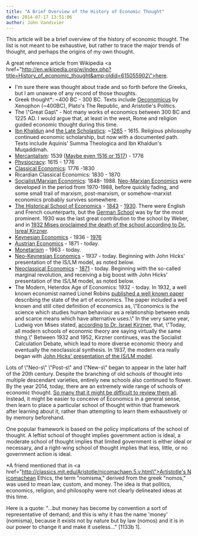 ```yaml
---
title: "A Brief Overview of the History of Economic Thought"
date: 2014-07-17 13:51:06
author: John Vandivier
---
```




This article will be a brief overview of the history of economic thought. The list is not meant to be exhaustive, but rather to trace the major trends of thought, and perhaps the origins of my own thought.

A great reference article from Wikipedia <a href=\"http://en.wikipedia.org/w/index.php?title=History_of_economic_thought&amp;oldid=615055902\">here</a>.
<ul>
	<li>I'm sure there was thought about trade and so forth before the Greeks, but I am unaware of any record of those thoughts.</li>
	<li>Greek thought*: ~400 BC - 300 BC. Texts include <a href=\"http://en.wikipedia.org/w/index.php?title=Oeconomicus&amp;oldid=612355463\">Oeconomicus</a> by Xenophon (~400BC), Plato's The Republic, and Aristotle's Politics.</li>
	<li>The \"Great Gap\" - Not many works of economics between 300 BC and 1225 AD. I would argue that, at least in the west, Rome and religion guided economic thought during this time.</li>
	<li><a href=\"http://en.wikipedia.org/w/index.php?title=Muqaddimah&amp;oldid=610060750#Economics\">Ibn Khaldun</a> and <a href=\"http://mises.org/daily/5779/The-FreeMarket-Economics-of-the-Late-Scholastics\">the Late Scholastics</a>: ~<a href=\"http://en.wikipedia.org/w/index.php?title=History_of_economic_thought&amp;oldid=615055902#Thomas_Aquinas\">1265</a> - 1615. Religious philosophy continued economic scholarship, but now with a documented path. Texts include Aquinis' Summa Theologica and Ibn Khaldun's Muqaddimah.</li>
	<li><a href=\"http://en.wikipedia.org/w/index.php?title=Mercantilism&amp;oldid=616867506#France\">Mercantalism</a>: 1539 (<a href=\"http://en.wikipedia.org/w/index.php?title=History_of_economic_thought&amp;oldid=615055902#Sir_Thomas_More\">Maybe even 1516 or 1517</a>) - 1776</li>
	<li><a href=\"http://en.wikipedia.org/w/index.php?title=Political_economy&amp;oldid=614729170#Etymology\">Physiocracy</a>: 1615 - 1776</li>
	<li><a href=\"http://en.wikipedia.org/w/index.php?title=Classical_economics&amp;oldid=607394178\">Classical Economics</a>: 1776 -1830</li>
	<li>Ricardian Classical Economics: 1830 - 1870</li>
	<li><a href=\"http://en.wikipedia.org/w/index.php?title=Marxian_economics&amp;oldid=609552539#Relevance_to_economics\">Socialist/Marxian Economics</a>: 1848- 1988. <a href=\"http://en.wikipedia.org/w/index.php?title=Neo-Marxian_economics&amp;oldid=561446022\">Neo-Marxian Economics</a> were developed in the period from 1970-1988, before quickly fading, and some small trail of marxism, post-marxism, or somehow-marxist economics probably survives somewhere.</li>
	<li><a href=\"http://en.wikipedia.org/w/index.php?title=Historical_school_of_economics&amp;oldid=587207799\">The Historical School of Economics</a> - <a href=\"http://en.wikipedia.org/w/index.php?title=Wilhelm_Georg_Friedrich_Roscher&amp;oldid=614439926\">1843</a> - <a href=\"http://en.wikipedia.org/w/index.php?title=The_Protestant_Ethic_and_the_Spirit_of_Capitalism&amp;oldid=617136969\">1930</a>. There were English and French counterparts, but the <a href=\"http://en.wikipedia.org/w/index.php?title=German_Historical_School&amp;oldid=566142380\">German School</a> was by far the most prominent. 1930 was the last great contribution to the school by Weber, and in <a href=\"https://www.youtube.com/watch?v=tS49-RmZAxk\">1932 Mises proclaimed the death of the school according to Dr. Isreal Kirzner</a>.</li>
	<li><a href=\"http://en.wikipedia.org/w/index.php?title=Keynesian_economics&amp;oldid=616073451\">Keynesian Economics</a> - 1936 - <a href=\"http://en.wikipedia.org/w/index.php?title=Lucas_critique&amp;oldid=608908201\">1976</a></li>
	<li><a href=\"https://www.youtube.com/watch?v=uhdNmHONY-E\">Austrian Economics</a> - 1871 - today.</li>
	<li><a href=\"http://en.wikipedia.org/w/index.php?title=A_Monetary_History_of_the_United_States&amp;oldid=615428564\">Monetarism</a> - 1963 - today.</li>
	<li><a href=\"http://en.wikipedia.org/w/index.php?title=Neo-Keynesian_economics&amp;oldid=564545654\">Neo-Keynesian Economics</a> - 1937 - today. Beginning with John Hicks' presentation of the IS/LM model, as noted below.</li>
	<li><a href=\"http://en.wikipedia.org/w/index.php?title=Neoclassical_economics&amp;oldid=614605399\">Neoclassical Economics</a> - <a href=\"http://en.wikipedia.org/w/index.php?title=Neoclassical_economics&amp;oldid=614605399#The_marginal_revolution\">1871</a> - today. Beginning with the so-called marginal revolution, and receiving a big boost with John Hicks' presentation of the IS/LM model, as noted below.</li>
	<li>The Modern, Heterdox Age of Economics: 1932 - today. In 1932, a well known economist named Lionel Robins <a href=\"http://en.wikipedia.org/w/index.php?title=An_Essay_on_the_Nature_and_Significance_of_Economic_Science&amp;oldid=541711335#Major_propositions\">published a well known paper</a> describing the state of the art of economics. The paper included a well known and still cited definition of economics as, \"Economics is the science which studies human behaviour as a relationship between ends and scarce means which have alternative uses.\" In the very same year, Ludwig von Mises stated, <a href=\"https://www.youtube.com/watch?v=tS49-RmZAxk\">according to Dr. Israel Kirzner</a>, that, \"Today, all modern schools of economic theory are saying virtually the same thing.\" Between 1932 and 1952, Kirzner continues, was the Socialist Calculation Debate, which lead to more diverse economic theory and eventually the neoclassical synthesis. In 1937, the modern era really began with <a href=\"http://en.wikipedia.org/w/index.php?title=Neoclassical_synthesis&amp;oldid=562508618\">John Hicks' presentation of the IS/LM model</a>.</li>
</ul>
Lots of \"Neo-s\" \"Post-s\" and \"New-s\" began to appear in the later half of the 20th century. Despite the branching of old schools of thought into multiple descendant varieties, entirely new schools also continued to flower. By the year 2014, today, there are an extremely wide range of schools of economic thought. <a href=\"http://en.wikipedia.org/w/index.php?title=Schools_of_economic_thought&amp;oldid=614314028\">So many that it might be difficult to review them all</a>. Instead, it might be easier to conceive of Economics in a general sense, then learn to place a particular school of thought within that framework after learning about it, rather than attempting to learn them exhaustively or by memory beforehand.

One popular framework is based on the policy implications of the school of thought. A leftist school of thought implies government action is ideal, a moderate school of thought implies that limited government is either ideal or necessary, and a right-wing school of thought implies that less, little, or no government action is ideal.

*A friend mentioned that in <a href=\"http://classics.mit.edu/Aristotle/nicomachaen.5.v.html\">Artistotle's Nicomachean Ethics</a>, the term \"nomisma,\" derived from the greek \"nomos,\" was used to mean law, custom, and money. The idea is that politics, economics, religion, and philosophy were not clearly delineated ideas at this time.

Here is a quote: \"...but money has become by convention a sort of representative of demand; and this is why it has the name 'money' (nomisma), because it exists not by nature but by law (nomos) and it is in our power to change it and make it useless...\" [1133b 1].